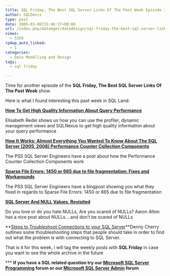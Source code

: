 ```yaml
---
title: SQL Friday, The Best SQL Server Links Of The Past Week Episode 14
author: SQLDenis
type: post
date: 2009-03-06T15:46:37+00:00
url: /index.php/datamgmt/datadesign/sql-friday-the-best-sql-server-links-of-14/
views:
  - 5359
rp4wp_auto_linked:
  - 1
categories:
  - Data Modelling and Design
tags:
  - sql friday

---
```

Time for another episode of the **SQL Friday, The Best SQL Server Links Of The Past Week** show.
  
Here is what I found interesting this past week in SQL Land:

**[How To Get High Quality Information About Query Performance][1]**
  
Elisabeth Redei shows us how you can use the profiler, dynamic management views and SQLNexus to get high quality information about your query performance

**[How It Works: Almost Everything You Wanted To Know About The SQL Server (2005, 2008) Performance Counter Collection Components][2]**
  
The PSS SQL Server Engineers have a post about how the Performance Counter Collection Components work

**[Sparse File Errors: 1450 or 665 due to file fragmentation: Fixes and Workarounds][3]**
  
The PSS SQL Server Engineers have a blogpost showing you what they fixed in regards to Sparse File Errors: 1450 or 665 due to file fragmentation

**[SQL Server And NULL Values, Revisited][4]**
  
Do you love or do you hate NULLs, Are you scared of NULLs? Aaron Alton has a nice post about NULLs&#8230;.and don&#8217;t be scared of NULLs

**[Steps to Troubleshoot Connections to your SQL Server][5]**Denny Cherry outlines some thoubleshooting steps that people should take in order to find out what the problem is with connecting to SQL Server.



That is it for this week, I will tag the weekly posts with **SQL Friday** in case you want to see the whole archive in the future

\*** **If you have a SQL related question try our [Microsoft SQL Server Programming][6] forum or our [Microsoft SQL Server Admin][7] forum**<ins></ins>

 [1]: http://sqlblog.com/blogs/elisabeth_redei/archive/2009/03/01/how-to-get-high-quality-information-about-query-performance.aspx
 [2]: http://blogs.msdn.com/psssql/archive/2009/03/03/how-it-works-almost-everything-you-wanted-to-know-about-the-sql-server-2005-2008-performance-counter-collection-components.aspx
 [3]: http://blogs.msdn.com/psssql/archive/2009/03/04/sparse-file-errors-1450-or-665-due-to-file-fragmentation-fixes-and-workarounds.aspx
 [4]: http://feedproxy.google.com/~r/TheHobt/~3/AehfIxdP4uc/sql-server-and-null-values-revisited.html
 [5]: http://itknowledgeexchange.techtarget.com/sql-server/steps-to-troubleshoot-connections-to-your-sql-server/
 [6]: http://forum.ltd.local/viewforum.php?f=17
 [7]: http://forum.ltd.local/viewforum.php?f=22